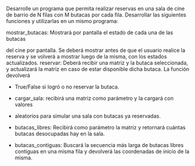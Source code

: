 Desarrolle un programa que permita realizar reservas en una sala de cine de barrio
de N filas con M butacas por cada fila. Desarrollar las siguientes funciones y
utilizarlas en un mismo programa:

mostrar_butacas: Mostrará por pantalla el estado de cada una de las butacas

del cine por pantalla. Se deberá mostrar antes de que el usuario realice la reserva
y se volverá a mostrar luego de la misma, con los estados actualizados.
reservar: Deberá recibir una matriz y la butaca seleccionada, y actualizará la
matriz en caso de estar disponible dicha butaca. La función devolverá

- True/False si logró o no reservar la butaca.

- cargar_sala: recibirá una matriz como parámetro y Ia cargará con valores

- aleatorios para simular una sala con butacas ya reservadas.

- butacas_libres: Recibirá como parámetro la matriz y retornará cuántas butacas desocupadas hay en la sala.

- butacas_contiguas: Buscará la secuencia más larga de butacas libres contiguas en una misma fila y devolverá las coordenadas de inicio de la misma.